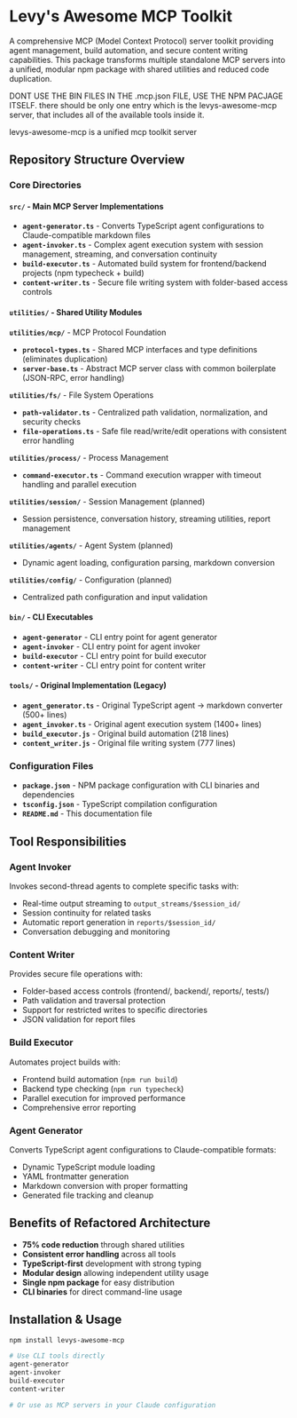 # Levy's Awesome MCP Toolkit

A comprehensive MCP (Model Context Protocol) server toolkit providing agent management, build automation, and secure content writing capabilities. This package transforms multiple standalone MCP servers into a unified, modular npm package with shared utilities and reduced code duplication.

DONT USE THE BIN FILES IN THE .mcp.json FILE, USE THE NPM PACJAGE ITSELF. there should be only one entry which is the levys-awesome-mcp server, that includes all of the available tools inside it.

levys-awesome-mcp is a unified mcp toolkit server


## Repository Structure Overview

### Core Directories

#### `src/` - Main MCP Server Implementations
- **`agent-generator.ts`** - Converts TypeScript agent configurations to Claude-compatible markdown files
- **`agent-invoker.ts`** - Complex agent execution system with session management, streaming, and conversation continuity  
- **`build-executor.ts`** - Automated build system for frontend/backend projects (npm typecheck + build)
- **`content-writer.ts`** - Secure file writing system with folder-based access controls

#### `utilities/` - Shared Utility Modules
**`utilities/mcp/`** - MCP Protocol Foundation
- **`protocol-types.ts`** - Shared MCP interfaces and type definitions (eliminates duplication)
- **`server-base.ts`** - Abstract MCP server class with common boilerplate (JSON-RPC, error handling)

**`utilities/fs/`** - File System Operations  
- **`path-validator.ts`** - Centralized path validation, normalization, and security checks
- **`file-operations.ts`** - Safe file read/write/edit operations with consistent error handling

**`utilities/process/`** - Process Management
- **`command-executor.ts`** - Command execution wrapper with timeout handling and parallel execution

**`utilities/session/`** - Session Management (planned)
- Session persistence, conversation history, streaming utilities, report management

**`utilities/agents/`** - Agent System (planned)
- Dynamic agent loading, configuration parsing, markdown conversion

**`utilities/config/`** - Configuration (planned)
- Centralized path configuration and input validation

#### `bin/` - CLI Executables
- **`agent-generator`** - CLI entry point for agent generator
- **`agent-invoker`** - CLI entry point for agent invoker  
- **`build-executor`** - CLI entry point for build executor
- **`content-writer`** - CLI entry point for content writer

#### `tools/` - Original Implementation (Legacy)
- **`agent_generator.ts`** - Original TypeScript agent → markdown converter (500+ lines)
- **`agent_invoker.ts`** - Original agent execution system (1400+ lines) 
- **`build_executor.js`** - Original build automation (218 lines)
- **`content_writer.js`** - Original file writing system (777 lines)

### Configuration Files

- **`package.json`** - NPM package configuration with CLI binaries and dependencies
- **`tsconfig.json`** - TypeScript compilation configuration
- **`README.md`** - This documentation file

## Tool Responsibilities

### Agent Invoker
Invokes second-thread agents to complete specific tasks with:
- Real-time output streaming to `output_streams/$session_id/`
- Session continuity for related tasks
- Automatic report generation in `reports/$session_id/`
- Conversation debugging and monitoring

### Content Writer
Provides secure file operations with:
- Folder-based access controls (frontend/, backend/, reports/, tests/)
- Path validation and traversal protection
- Support for restricted writes to specific directories
- JSON validation for report files

### Build Executor  
Automates project builds with:
- Frontend build automation (`npm run build`)
- Backend type checking (`npm run typecheck`) 
- Parallel execution for improved performance
- Comprehensive error reporting

### Agent Generator
Converts TypeScript agent configurations to Claude-compatible formats:
- Dynamic TypeScript module loading
- YAML frontmatter generation  
- Markdown conversion with proper formatting
- Generated file tracking and cleanup

## Benefits of Refactored Architecture

- **75% code reduction** through shared utilities
- **Consistent error handling** across all tools
- **TypeScript-first** development with strong typing
- **Modular design** allowing independent utility usage  
- **Single npm package** for easy distribution
- **CLI binaries** for direct command-line usage

## Installation & Usage

```bash
npm install levys-awesome-mcp

# Use CLI tools directly
agent-generator
agent-invoker  
build-executor
content-writer

# Or use as MCP servers in your Claude configuration
```